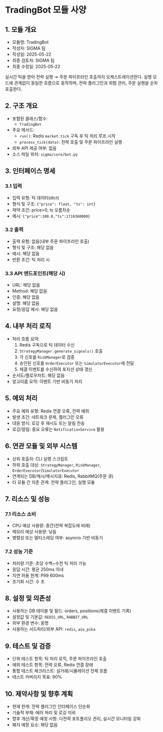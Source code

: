 # TradingBot 모듈 사양

## 1. 모듈 개요
* 모듈명: TradingBot
* 작성자: SIGMA 팀
* 작성일: 2025-05-22
* 최종 검토자: SIGMA 팀
* 최종 수정일: 2025-05-22

실시간 틱을 받아 전략 실행 → 주문 파이프라인 호출까지 오케스트레이션한다. 실행 모드에 관계없이 동일한 흐름으로 동작하며, 전략 플러그인과 위험 관리, 주문 실행을 순차 호출한다.

## 2. 구조 개요
* 포함된 클래스/함수:
  - `TradingBot`
* 주요 메서드:
  - `run()`: Redis `market.tick` 구독 후 틱 처리 루프 시작
  - `process_tick(data)`: 전략 호출 및 주문 파이프라인 실행
* 외부 API 제공 여부: 없음
* 소스 파일 위치: `sigma/core/bot.py`

## 3. 인터페이스 명세
### 3.1 입력
* 입력 유형: 틱 데이터(dict)
* 형식 및 구조: `{"price": float, "ts": int}`
* 제약 조건: price>0, ts 오름차순
* 예시: `{"price":100.0,"ts":1716360000}`

### 3.2 출력
* 출력 유형: 없음(내부 주문 파이프라인 호출)
* 형식 및 구조: 해당 없음
* 예시: 해당 없음
* 반환 조건: 틱 처리 시

### 3.3 API 엔드포인트(해당 시)
* URL: 해당 없음
* Method: 해당 없음
* 인증: 해당 없음
* 설명: 해당 없음
* 요청/응답 예시: 해당 없음

## 4. 내부 처리 로직
* 처리 흐름 요약:
  1. Redis 구독으로 틱 데이터 수신
  2. `StrategyManager.generate_signals()` 호출
  3. 각 신호를 `RiskManager`로 검증
  4. 승인된 신호를 `OrderExecutor` 또는 `SimulatorExecutor`에 전달
  5. 체결 이벤트를 수신하여 포지션 상태 갱신
* 순서도/플로우차트: 해당 없음
* 알고리즘 요약: 이벤트 기반 비동기 처리

## 5. 예외 처리
* 주요 예외 유형: Redis 연결 오류, 전략 예외
* 발생 조건: 네트워크 문제, 플러그인 오류
* 대응 방식: 로깅 후 재시도 또는 알림 전송
* 로깅/알림: 중요 오류는 `NotificationService` 활용

## 6. 연관 모듈 및 외부 시스템
* 상위 호출자: CLI 실행 스크립트
* 하위 호출 대상: `StrategyManager`, `RiskManager`, `OrderExecutor`/`SimulatorExecutor`
* 연계되는 DB/캐시/메시지큐: Redis, RabbitMQ(주문 큐)
* 타 모듈 간 의존 관계: 전략 플러그인, 실행 모듈

## 7. 리소스 및 성능
### 7.1 리소스 소비
* CPU 예상 사용량: 중간(전략 복잡도에 비례)
* 메모리 예상 사용량: 낮음
* 병렬성 또는 멀티스레딩 여부: asyncio 기반 비동기

### 7.2 성능 기준
* 처리량 기준: 초당 수백~수천 틱 처리 가능
* 응답 시간: 평균 250ms 이내
* 지연 허용 한계: P99 600ms
* 초기화 시간: 수 초

## 8. 설정 및 의존성
* 사용하는 DB 테이블 및 필드: orders, positions(체결 이벤트 기록)
* 설정값 및 기본값: `REDIS_URL`, `RABBIT_URL`
* 외부 환경 변수: 동명
* 사용하는 서드파티/외부 API: `redis`, `aio_pika`

## 9. 테스트 및 검증
* 단위 테스트 항목: 틱 처리 로직, 주문 파이프라인 호출
* 예외 테스트 항목: 전략 오류, Redis 연결 장애
* 통합 테스트 체크리스트: 실거래/시뮬레이션 전체 흐름
* 테스트 커버리지 목표: 90%

## 10. 제약사항 및 향후 계획
* 현재 한계: 전략 플러그인 인터페이스 단순화
* 기술적 부채: 에러 처리 및 로깅 미비
* 향후 개선/확장 예정 사항: 다전략 포트폴리오 관리, 실시간 모니터링 강화
* 폐지 예정 요소: 해당 없음
